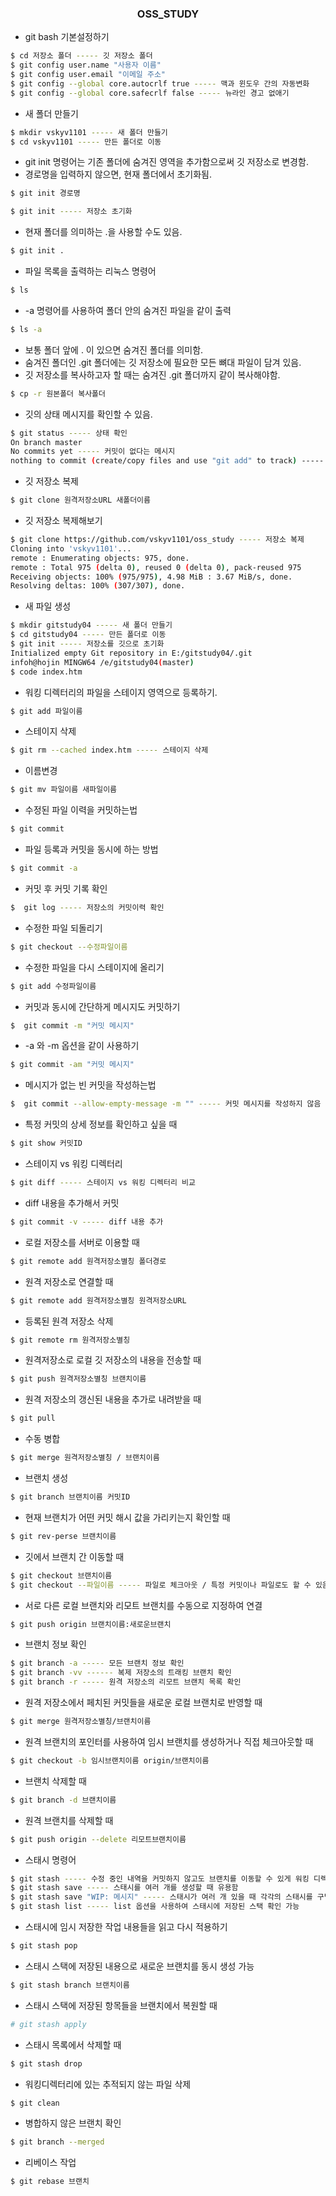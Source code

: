 <h3 align="center"> OSS_STUDY </h3>

- git bash 기본설정하기
```bash
$ cd 저장소 폴더 ----- 깃 저장소 폴더
$ git config user.name "사용자 이름"
$ git config user.email "이메일 주소"
$ git config --global core.autocrlf true ----- 맥과 윈도우 간의 자동변화
$ git config --global core.safecrlf false ----- 뉴라인 경고 없애기
```
- 새 폴더 만들기
```bash
$ mkdir vskyv1101 ----- 새 폴더 만들기
$ cd vskyv1101 ----- 만든 폴더로 이동
```
- git init 명령어는 기존 폴더에 숨겨진 영역을 추가함으로써 깃 저장소로 변경함.
- 경로명을 입력하지 않으면, 현재 폴더에서 초기화됨.

```bash
$ git init 경로명
```
```bash
$ git init ----- 저장소 초기화
```
- 현재 폴더를 의미하는 .을 사용할 수도 있음.
```bash
$ git init .
```
- 파일 목록을 출력하는 리눅스 명령어
```bash
$ ls
```
- -a 명령어를 사용하여 폴더 안의 숨겨진 파일을 같이 출력
```bash
$ ls -a
```
- 보통 폴더 앞에 . 이 있으면 숨겨진 폴더를 의미함.
- 숨겨진 폴더인 .git 폴더에는 깃 저장소에 필요한 모든 뼈대 파일이 담겨 있음.
- 깃 저장소를 복사하고자 할 때는 숨겨진 .git 폴더까지 같이 복사해야함.
```bash
$ cp -r 원본폴더 복사폴더
```
- 깃의 상태 메시지를 확인할 수 있음.
```bash
$ git status ----- 상태 확인
On branch master
No commits yet ----- 커밋이 없다는 메시지
nothing to commit (create/copy files and use "git add" to track) ----- 변경된 내용이 없다는 메시지
```
- 깃 저장소 복제
```bash
$ git clone 원격저장소URL 새폴더이름
```
- 깃 저장소 복제해보기
```bash
$ git clone https://github.com/vskyv1101/oss_study ----- 저장소 복제
Cloning into 'vskyv1101'...
remote : Enumerating objects: 975, done.
remote : Total 975 (delta 0), reused 0 (delta 0), pack-reused 975
Receiving objects: 100% (975/975), 4.98 MiB : 3.67 MiB/s, done.
Resolving deltas: 100% (307/307), done.
```
- 새 파일 생성
```bash
$ mkdir gitstudy04 ----- 새 폴더 만들기
$ cd gitstudy04 ----- 만든 폴더로 이동
$ git init ----- 저장소를 깃으로 초기화
Initialized empty Git repository in E:/gitstudy04/.git
infoh@hojin MINGW64 /e/gitstudy04(master)
$ code index.htm
```
- 워킹 디렉터리의 파일을 스테이지 영역으로 등록하기.
```bash
$ git add 파일이름
```
- 스테이지 삭제
```bash
$ git rm --cached index.htm ----- 스테이지 삭제
```
- 이름변경
```bash
$ git mv 파일이름 새파일이름
```
- 수정된 파일 이력을 커밋하는법
```bash
$ git commit
```
- 파일 등록과 커밋을 동시에 하는 방법
```bash
$ git commit -a
```
- 커밋 후 커밋 기록 확인
```bash
$  git log ----- 저장소의 커밋이력 확인
```
- 수정한 파일 되돌리기
```bash
$ git checkout --수정파일이름
```
- 수정한 파일을 다시 스테이지에 올리기
```bash
$ git add 수정파일이름
```
- 커밋과 동시에 간단하게 메시지도 커밋하기
```bash
$  git commit -m "커밋 메시지"
```
- -a 와 -m 옵션을 같이 사용하기
```bash
$ git commit -am "커밋 메시지"
```
- 메시지가 없는 빈 커밋을 작성하는법
```bash
$  git commit --allow-empty-message -m "" ----- 커밋 메시지를 작성하지 않음
```
- 특정 커밋의 상세 정보를 확인하고 싶을 때
```bash
$ git show 커밋ID
```
- 스테이지 vs 워킹 디렉터리
```bash
$ git diff ----- 스테이지 vs 워킹 디렉터리 비교
```
- diff 내용을 추가해서 커밋
```bash
$ git commit -v ----- diff 내용 추가
```
- 로컬 저장소를 서버로 이용할 때
```bash
$ git remote add 원격저장소별칭 폴더경로
```
- 원격 저장소로 연결할 때
```bash
$ git remote add 원격저장소별칭 원격저장소URL
```
- 등록된 원격 저장소 삭제
```bash
$ git remote rm 원격저장소별칭
```
- 원격저장소로 로컬 깃 저장소의 내용을 전송할 때
```bash
$ git push 원격저장소별칭 브랜치이름
```
- 원격 저장소의 갱신된 내용을 추가로 내려받을 때
``` bash
$ git pull
```
- 수동 병합
```bash
$ git merge 원격저장소별칭 / 브랜치이름
```
- 브랜치 생성
```bash
$ git branch 브랜치이름 커밋ID
```
- 현재 브랜치가 어떤 커밋 해시 값을 가리키는지 확인할 때
```bash
$ git rev-perse 브랜치이름
```
- 깃에서 브랜치 간 이동할 때
```bash
$ git checkout 브랜치이름
$ git checkout --파일이름 ----- 파일로 체크아웃 / 특정 커밋이나 파일로도 할 수 있음.
```
- 서로 다른 로컬 브랜치와 리모트 브랜치를 수동으로 지정하여 연결
```bash
$ git push origin 브랜치이름:새로운브랜치
```
- 브랜치 정보 확인
```bash
$ git branch -a ----- 모든 브랜치 정보 확인
$ git branch -vv ------ 복제 저장소의 트래킹 브랜치 확인
$ git branch -r ----- 원격 저장소의 리모트 브랜치 목록 확인
```
- 원격 저장소에서 페치된 커밋들을 새로운 로컬 브랜치로 반영할 때
```bash
$ git merge 원격저장소별칭/브랜치이름
```
- 원격 브랜치의 포인터를 사용하여 임시 브랜치를 생성하거나 직접 체크아웃할 때
```bash
$ git checkout -b 임시브랜치이름 origin/브랜치이름
```
- 브랜치 삭제할 때
```bash
$ git branch -d 브랜치이름
```
- 원격 브랜치를 삭제할 때
```bash
$ git push origin --delete 리모트브랜치이름
```
- 스태시 명령어
```bash
$ git stash ----- 수정 중인 내역을 커밋하지 않고도 브랜치를 이동할 수 있게 워킹 디렉터리를 깨끗이 청소함
$ git stash save ----- 스태시를 여러 개를 생성할 때 유용함
$ git stash save "WIP: 메시지" ----- 스태시가 여러 개 있을 때 각각의 스태시를 구별할 수 있도록 메시지도 추가 가능
$ git stash list ----- list 옵션을 사용하여 스태시에 저장된 스택 확인 가능
```
- 스태시에 임시 저장한 작업 내용들을 읽고 다시 적용하기
```bash
$ git stash pop
```
- 스태시 스택에 저장된 내용으로 새로운 브랜치를 동시 생성 가능
```bash
$ git stash branch 브랜치이름
```
- 스태시 스택에 저장된 항목들을 브랜치에서 복원할 때
```bash
# git stash apply
```
- 스태시 목록에서 삭제할 때
```bash
$ git stash drop
```
- 워킹디렉터리에 있는 추적되지 않는 파일 삭제
```bash
$ git clean
```
- 병합하지 않은 브랜치 확인
```bash
$ git branch --merged
```
- 리베이스 작업
```bash
$ git rebase 브랜치
```  
         
